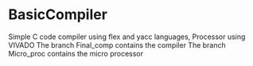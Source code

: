 # BasicCompiler
Simple C code compiler using flex and yacc languages, Processor using VIVADO
The branch Final_comp contains the compiler
The branch Micro_proc contains the micro processor
